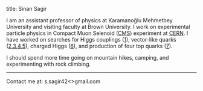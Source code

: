 title: Sinan Sagir

I am an assistant professor of physics at Karamanoğlu Mehmetbey University and
visiting faculty at Brown University. I work on experimental particle physics
in Compact Muon Selenoid ([CMS](https://cms.cern/)) experiment at [CERN](https://home.cern/). 
I have worked on searches for Higgs couplings ([1][]), vector-like quarks
([2][],[3][],[4][],[5][]), charged Higgs ([6][]), and production of four top quarks ([7][]). 

I should spend more time going on mountain hikes, camping, and experimenting with rock climbing.

  [1]: https://inspirehep.net/files/163f830ef7a32c54f4ae6ea7c51d3816
  [2]: https://inspirehep.net/files/633a63acb7f16899fdb2f9e17c182f80
  [3]: https://inspirehep.net/files/bd014cefcefeada94e41e748c40d7f15
  [4]: https://inspirehep.net/files/e2eac891cc2b82a8b34a48c2f773ffed
  [5]: https://inspirehep.net/files/f3ac8b636656d9ee29ff71f219785aa1
  [6]: https://inspirehep.net/files/3fdb270e18e4414ec9c9cd400ddf84fd
  [7]: https://inspirehep.net/files/d1b5f630b033c2b26f61b998f0e6512b
  
<!-- 
* * * * *
[Home](./) | 
[Research](research/) | 
[Teaching](teaching/) | 
[CV](resume/)
 -->
* * * * *

Contact me at: s.sagir42<<nospam>>gmail.com
